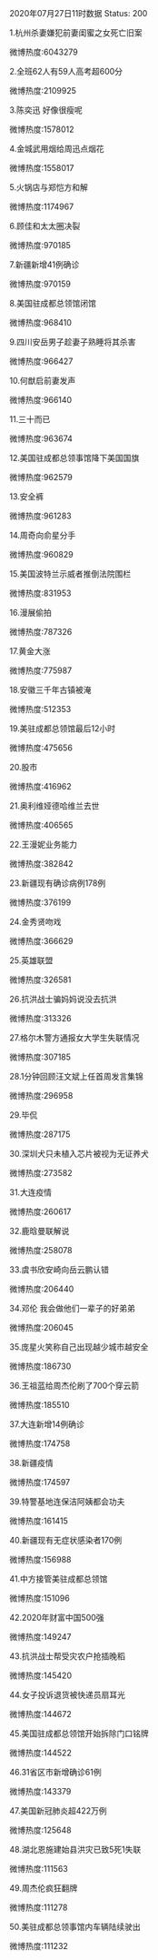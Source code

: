 2020年07月27日11时数据
Status: 200

1.杭州杀妻嫌犯前妻闺蜜之女死亡旧案

微博热度:6043279

2.全班62人有59人高考超600分

微博热度:2109925

3.陈奕迅 好像很瘦呢

微博热度:1578012

4.金城武用烟给周迅点烟花

微博热度:1558017

5.火锅店与郑恺方和解

微博热度:1174967

6.顾佳和太太圈决裂

微博热度:970185

7.新疆新增41例确诊

微博热度:970159

8.美国驻成都总领馆闭馆

微博热度:968410

9.四川安岳男子趁妻子熟睡将其杀害

微博热度:966427

10.何猷启前妻发声

微博热度:966140

11.三十而已

微博热度:963674

12.美国驻成都总领事馆降下美国国旗

微博热度:962579

13.安全裤

微博热度:961283

14.周奇向俞星分手

微博热度:960829

15.美国波特兰示威者推倒法院围栏

微博热度:831953

16.漫展偷拍

微博热度:787326

17.黄金大涨

微博热度:775987

18.安徽三千年古镇被淹

微博热度:512353

19.美驻成都总领馆最后12小时

微博热度:475656

20.股市

微博热度:416962

21.奥利维娅德哈维兰去世

微博热度:406565

22.王漫妮业务能力

微博热度:382842

23.新疆现有确诊病例178例

微博热度:376199

24.金秀贤吻戏

微博热度:366629

25.英雄联盟

微博热度:326581

26.抗洪战士骗妈妈说没去抗洪

微博热度:313326

27.格尔木警方通报女大学生失联情况

微博热度:307185

28.1分钟回顾汪文斌上任首周发言集锦

微博热度:296958

29.毕侃

微博热度:287175

30.深圳犬只未植入芯片被视为无证养犬

微博热度:273582

31.大连疫情

微博热度:260617

32.鹿晗曼联解说

微博热度:258078

33.虞书欣安崎向岳云鹏认错

微博热度:206440

34.邓伦 我会做他们一辈子的好弟弟

微博热度:206045

35.庞星火笑称自己出现越少城市越安全

微博热度:186730

36.王祖蓝给周杰伦刷了700个穿云箭

微博热度:185510

37.大连新增14例确诊

微博热度:174758

38.新疆疫情

微博热度:174597

39.特警基地连保洁阿姨都会功夫

微博热度:161415

40.新疆现有无症状感染者170例

微博热度:156988

41.中方接管美驻成都总领馆

微博热度:151096

42.2020年财富中国500强

微博热度:149247

43.抗洪战士帮受灾农户抢插晚稻

微博热度:145420

44.女子投诉退货被快递员扇耳光

微博热度:144672

45.美国驻成都总领馆开始拆除门口铭牌

微博热度:144522

46.31省区市新增确诊61例

微博热度:143379

47.美国新冠肺炎超422万例

微博热度:125648

48.湖北恩施建始县洪灾已致5死1失联

微博热度:111563

49.周杰伦疯狂翻牌

微博热度:111278

50.美驻成都总领事馆内车辆陆续驶出

微博热度:111232

